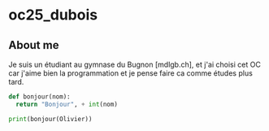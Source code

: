 # oc25_dubois

## About me
Je suis un étudiant au gymnase du Bugnon [mdlgb.ch], et j'ai choisi cet OC car j'aime bien la programmation et je pense faire ca comme études plus tard.

```python
def bonjour(nom):
  return "Bonjour", + int(nom)

print(bonjour(Olivier))
